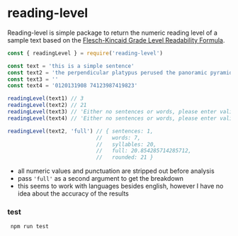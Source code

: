 # reading-level

Reading-level is simple package to return the numeric reading level of a sample text based on the [Flesch-Kincaid Grade Level Readability Formula](https://en.wikipedia.org/wiki/Flesch%E2%80%93Kincaid_readability_tests). 

```js
const { readingLevel } = require('reading-level')

const text = 'this is a simple sentence'
const text2 = 'the perpendicular platypus perused the panoramic pyramid'
const text3 = ''
const text4 = '0120131908 74123987419823'

readingLevel(text1) // 3 
readingLevel(text2) // 21
readingLevel(text3) // 'Either no sentences or words, please enter valid text'
readingLevel(text4) // 'Either no sentences or words, please enter valid text'

readingLevel(text2, 'full') // { sentences: 1,
                            //   words: 7,
                            //   syllables: 20,
                            //   full: 20.854285714285712,
                            //   rounded: 21 }

```


- all numeric values and punctuation are stripped out before analysis
- pass `'full'` as a second argument to get the breakdown
- this seems to work with languages besides english, however I have no idea about the accuracy of the results

### test

``` npm run test```